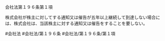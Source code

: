 会社法第１９６条第１項

株式会社が株主に対してする通知又は催告が五年以上継続して到達しない場合には、株式会社は、当該株主に対する通知又は催告をすることを要しない。

#会社法
#会社法/第１９６条
#会社法/第１９６条/第１項
